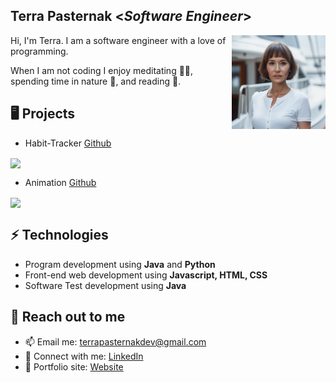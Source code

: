 <h2> Terra Pasternak <<i>Software Engineer</i>></h2>

<img align='right' src='https://github.com/tpaster/tpaster/blob/main/2025headshot6.jpeg?raw=true' width='150"'> 

Hi, I'm Terra. I am a software engineer with a love of programming. 

When I am not coding I enjoy meditating 🧘‍♀️, spending time in nature 🌳, and reading 📕.

## 🖥️ Projects
* Habit-Tracker [Github](https://github.com/tpaster/habit-tracker)
<img align='center' src='https://user-images.githubusercontent.com/120615847/211988148-422d4d5f-b15c-4cdb-9977-39cdf8ffba2c.jpg' width='200"'>

* Animation [Github](https://github.com/tpaster/animation)
<img align='center' src='https://user-images.githubusercontent.com/120615847/212502402-78f34679-043a-48ba-80af-6b2d2860b156.jpg' width='200"'>


## ⚡ Technologies
- Program development using **Java** and **Python**
- Front-end web development using **Javascript, HTML, CSS**
- Software Test development using **Java**

## 👋 Reach out to me
- 📫 Email me: [terrapasternakdev@gmail.com](mailto:terrapasternakdev@gmail.com)
- 💼 Connect with me: [LinkedIn](https://www.linkedin.com/in/terrapasternak)
- 🧳 Portfolio site: [Website](https://www.terrapasternakdev.com)

